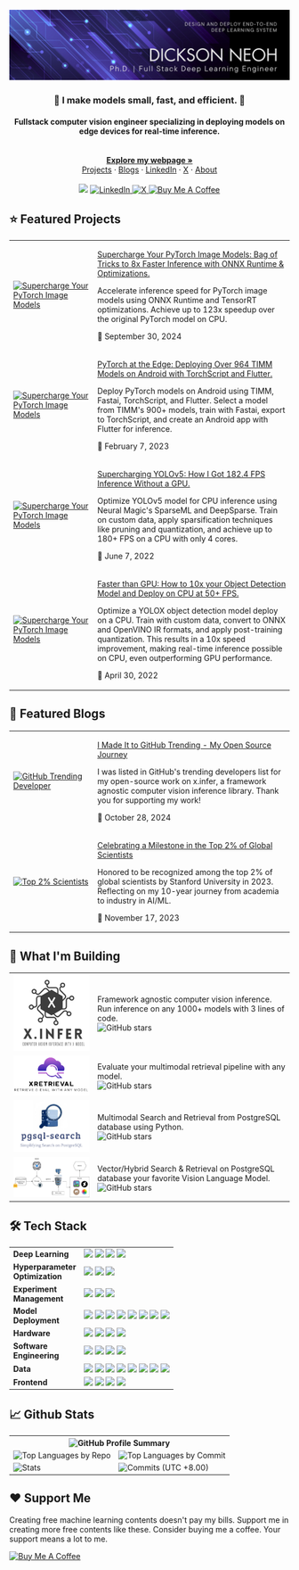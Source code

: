![banner](assets/banner.png)


<div align="center">
<p>
<h3>🚀 I make models small, fast, and efficient. 💨</h3>
<h4>Fullstack computer vision engineer specializing in deploying models on edge devices for real-time inference.</h4>
</p>
    <br />
    <a href="https://dicksonneoh.com" target="_blank" rel="noopener noreferrer"><strong>Explore my webpage »</strong></a>
    <br />
    <a href="https://dicksonneoh.com/portfolio/" target="_blank" rel="noopener noreferrer">Projects</a>
    ·
    <a href="https://dicksonneoh.com/blog" target="_blank" rel="noopener noreferrer">Blogs</a>
    ·
    <a href="https://linkedin.com/in/dickson-neoh/" target="_blank" rel="noopener noreferrer">LinkedIn</a>
    ·
    <a href="https://x.com/dicksonneoh7" target="_blank" rel="noopener noreferrer">X</a>
    ·
    <a href="https://dicksonneoh.com/#about" target="_blank" rel="noopener noreferrer">About</a>
    <br>
    <br>
    <a href="https://dicksonneoh.com"><img src="https://api.visitorbadge.io/api/visitors?path=https%3A%2F%2Fgithub.com%2Fdnth&labelColor=green&countColor=%23d9e3f0" /></a>
    <a href="https://www.linkedin.com/in/dickson-neoh/" target="_blank" rel="noopener noreferrer">
        <img src="https://img.shields.io/badge/LinkedIn-0077B5?style=for-the-badge&logo=linkedin&logoColor=white" alt="LinkedIn">
    </a>
    <a href="https://x.com/dicksonneoh7" target="_blank" rel="noopener noreferrer">
        <img src="https://img.shields.io/badge/X%20(Twitter)-000000?style=for-the-badge&logo=x&logoColor=white" alt="X">
    </a>
    <a href="https://www.buymeacoffee.com/dicksonneoh" target="_blank" rel="noopener noreferrer">
        <img src="https://img.shields.io/badge/Buy%20Me%20A%20Coffee-FFDD00?style=for-the-badge&logo=buy-me-a-coffee&logoColor=black" alt="Buy Me A Coffee">
    </a>
</div>

## ⭐ Featured Projects

<table>
  <tr>
    <td width="30%">
      <a href="https://dicksonneoh.com/portfolio/supercharge_your_pytorch_image_models/" target="_blank" rel="noopener noreferrer">
        <img src="https://dicksonneoh.com/images/portfolio/supercharge_your_pytorch_image_models/thumbnail.gif" alt="Supercharge Your PyTorch Image Models" width="100%">
      </a>
    </td>
    <td width="70%">
      <p><a href="https://dicksonneoh.com/portfolio/supercharge_your_pytorch_image_models/" target="_blank" rel="noopener noreferrer">Supercharge Your PyTorch Image Models: Bag of Tricks to 8x Faster Inference with ONNX Runtime & Optimizations.</a></p>
      <p>Accelerate inference speed for PyTorch image models using ONNX Runtime and TensorRT optimizations. Achieve up to 123x speedup over the original PyTorch model on CPU.</p>
      <p>📅 September 30, 2024</p>
    </td>
  </tr>
  <tr>
    <td width="30%">
      <a href="https://dicksonneoh.com/portfolio/supercharge_your_pytorch_image_models/" target="_blank" rel="noopener noreferrer">
        <img src="https://dicksonneoh.com/images/portfolio/pytorch_at_the_edge_timm_torchscript_flutter/thumbnail.gif" alt="Supercharge Your PyTorch Image Models" width="100%">
      </a>
    </td>
    <td width="70%">
      <p><a href="https://dicksonneoh.com/portfolio/pytorch_at_the_edge_timm_torchscript_flutter/" target="_blank" rel="noopener noreferrer">PyTorch at the Edge: Deploying Over 964 TIMM Models on Android with TorchScript and Flutter.</a></p>
      <p>Deploy PyTorch models on Android using TIMM, Fastai, TorchScript, and Flutter. Select a model from TIMM's 900+ models, train with Fastai, export to TorchScript, and create an Android app with Flutter for inference.</p>
      <p>📅 February 7, 2023</p>
    </td>
  </tr>
  <tr>
    <td width="30%">
      <a href="https://dicksonneoh.com/portfolio/supercharging_yolov5_180_fps_cpu/" target="_blank" rel="noopener noreferrer">
        <img src="https://dicksonneoh.com/images/portfolio/supercharging_yolov5/thumbnail.gif" alt="Supercharge Your PyTorch Image Models" width="100%">
      </a>
    </td>
    <td width="70%">
      <p><a href="https://dicksonneoh.com/portfolio/supercharging_yolov5_180_fps_cpu/" target="_blank" rel="noopener noreferrer">Supercharging YOLOv5: How I Got 182.4 FPS Inference Without a GPU.</a></p>
      <p>Optimize YOLOv5 model for CPU inference using Neural Magic's SparseML and DeepSparse. Train on custom data, apply sparsification techniques like pruning and quantization, and achieve up to 180+ FPS on a CPU with only 4 cores.</p>
      <p>📅 June 7, 2022</p>
    </td>
  </tr>
  <tr>
    <td width="30%">
      <a href="https://dicksonneoh.com/portfolio/how_to_10x_your_od_model_and_deploy_50fps_cpu/" target="_blank" rel="noopener noreferrer">
        <img src="https://dicksonneoh.com/images/portfolio/how_to_10x_your_od_model_and_deploy_50fps_cpu/thumbnail.gif" alt="Supercharge Your PyTorch Image Models" width="100%">
      </a>
    </td>
    <td width="70%">
      <p><a href="https://dicksonneoh.com/portfolio/how_to_10x_your_od_model_and_deploy_50fps_cpu/" target="_blank" rel="noopener noreferrer">Faster than GPU: How to 10x your Object Detection Model and Deploy on CPU at 50+ FPS.</a></p>
      <p>Optimize a YOLOX object detection model deploy on a CPU. Train with custom data, convert to ONNX and OpenVINO IR formats, and apply post-training quantization. This results in a 10x speed improvement, making real-time inference possible on CPU, even outperforming GPU performance.</p>
      <p>📅 April 30, 2022</p>
    </td>
  </tr>
</table>

## 📝 Featured Blogs

<table>
  <tr>
    <td width="30%">
      <a href="https://dicksonneoh.com/blog/i_made_it_github_trending/" target="_blank" rel="noopener noreferrer">
        <img src="https://dicksonneoh.com/images/blog/i_made_it_to_github_trending/feature_image.gif" alt="GitHub Trending Developer" width="100%">
      </a>
    </td>
    <td width="70%">
      <p><a href="https://dicksonneoh.com/blog/i_made_it_github_trending/" target="_blank" rel="noopener noreferrer">I Made It to GitHub Trending - My Open Source Journey</a></p>
      <p>I was listed in GitHub's trending developers list for my open-source work on x.infer, a framework agnostic computer vision inference library. Thank you for supporting my work!</p>
      <p>📅 October 28, 2024</p>
    </td>
  </tr>
  <tr>
    <td width="30%">
      <a href="https://dicksonneoh.com/blog/world_top_scientist/" target="_blank" rel="noopener noreferrer">
        <img src="https://dicksonneoh.com/images/blog/world_top_scientist/thumbnail.png" alt="Top 2% Scientists" width="100%">
      </a>
    </td>
    <td width="70%">
      <p><a href="https://dicksonneoh.com/blog/world_top_scientist/" target="_blank" rel="noopener noreferrer">Celebrating a Milestone in the Top 2% of Global Scientists</a></p>
      <p>Honored to be recognized among the top 2% of global scientists by Stanford University in 2023. Reflecting on my 10-year journey from academia to industry in AI/ML.</p>
      <p>📅 November 17, 2023</p>
    </td>
  </tr>
</table>

## 🚀 What I'm Building

<table>
  <tr>
    <td width="30%">
      <a href="https://github.com/dnth/x.infer" target="_blank" rel="noopener noreferrer">
        <img src="https://raw.githubusercontent.com/dnth/x.infer/refs/heads/main/assets/xinfer.jpg" alt="x.infer" width="100%">
      </a>
    </td>
    <td width="70%">
      Framework agnostic computer vision inference. Run inference on any 1000+ models with 3 lines of code.
      <br>
      <img src="https://img.shields.io/github/stars/dnth/x.infer" alt="GitHub stars">
    </td>
  </tr>
  <tr>
    <td width="30%">
      <a href="https://github.com/dnth/x.retrieval" target="_blank" rel="noopener noreferrer">
        <img src="https://raw.githubusercontent.com/dnth/x.retrieval/refs/heads/main/assets/logo.png" alt="x.retrieval" width="100%">
      </a>
    </td>
    <td width="70%">
      Evaluate your multimodal retrieval pipeline with any model.
      <br>
      <img src="https://img.shields.io/github/stars/dnth/x.retrieval" alt="GitHub stars">
    </td>
  </tr>
  <tr>
    <td width="30%">
      <a href="https://github.com/dnth/pgsql-search" target="_blank" rel="noopener noreferrer">
        <img src="https://raw.githubusercontent.com/dnth/pgsql-search/main/assets/logo.png" alt="pgsql-search" width="100%">
      </a>
    </td>
    <td width="70%">
      Multimodal Search and Retrieval from PostgreSQL database using Python.
      <br>
      <img src="https://img.shields.io/github/stars/dnth/pgsql-search" alt="GitHub stars">
    </td>
  </tr>
  <tr>
    <td width="30%">
      <a href="https://github.com/dnth/postgresql-multimodal-retrieval" target="_blank" rel="noopener noreferrer">
        <img src="https://raw.githubusercontent.com/dnth/postgresql-multimodal-retrieval/main/images/workflow.png" alt="pgmmr" width="100%">
      </a>
    </td>
    <td width="70%">
      Vector/Hybrid Search & Retrieval on PostgreSQL database your favorite Vision Language Model.
      <br>
      <img src="https://img.shields.io/github/stars/dnth/postgresql-multimodal-retrieval" alt="GitHub stars">
    </td>
  </tr>
</table>


## 🛠️ Tech Stack

<table>
  <tr>
    <td><b>Deep Learning</b></td>
    <td>
      <a href="https://github.com/fastai/fastai"><img src="https://img.shields.io/badge/fastai-00A98F?style=for-the-badge&logo=fastai&logoColor=white"/></a>
      <a href="https://github.com/keras-team/keras"><img src="https://img.shields.io/badge/Keras-D00000?style=for-the-badge&logo=Keras&logoColor=white"/></a>
      <a href="https://github.com/pytorch/pytorch"><img src="https://img.shields.io/badge/PyTorch-EE4C2C?style=for-the-badge&logo=PyTorch&logoColor=white"/></a>
      <a href="https://github.com/tensorflow/tensorflow"><img src="https://img.shields.io/badge/TensorFlow-FF6F00?style=for-the-badge&logo=TensorFlow&logoColor=white"/></a>
    </td>
  </tr>
  <tr>
    <td><b>Hyperparameter<br>Optimization</b></td>
    <td>
      <a href="https://github.com/optuna/optuna"><img src="https://img.shields.io/badge/Optuna-0095D5?style=for-the-badge&logo=optuna&logoColor=white"/></a>
      <a href="https://github.com/microsoft/nni"><img src="https://img.shields.io/badge/NNI-0062AD?style=for-the-badge&logo=microsoft&logoColor=white"/></a>
      <a href="https://github.com/hyperopt/hyperopt"><img src="https://img.shields.io/badge/Hyperopt-3776AB?style=for-the-badge&logo=python&logoColor=white"/></a>
    </td>
  </tr>
  <tr>
    <td><b>Experiment<br>Management</b></td>
    <td>
      <a href="https://github.com/wandb/wandb"><img src="https://img.shields.io/badge/Weights_&_Biases-FFBE00?style=for-the-badge&logo=WeightsAndBiases&logoColor=white"/></a>
      <a href="https://github.com/comet-ml/comet-ml"><img src="https://img.shields.io/badge/Comet_ML-000000?style=for-the-badge&logo=comet&logoColor=white"/></a>
      <a href="https://github.com/tensorflow/tensorboard"><img src="https://img.shields.io/badge/TensorBoard-FF6F00?style=for-the-badge&logo=TensorFlow&logoColor=white"/></a>
    </td>
  </tr>
  <tr>
    <td><b>Model<br>Deployment</b></td>
    <td>
      <a href="https://github.com/openvinotoolkit/openvino"><img src="https://img.shields.io/badge/OpenVINO-0071C5?style=for-the-badge&logo=intel&logoColor=white"/></a>
      <a href="https://github.com/NVIDIA/TensorRT"><img src="https://img.shields.io/badge/TensorRT-76B900?style=for-the-badge&logo=nvidia&logoColor=white"/></a>
      <a href="https://github.com/onnx/onnx"><img src="https://img.shields.io/badge/ONNX-005CED?style=for-the-badge&logo=onnx&logoColor=white"/></a>
      <a href="https://github.com/tensorflow/tensorflow/tree/master/tensorflow/lite"><img src="https://img.shields.io/badge/TensorFlow_Lite-FF6F00?style=for-the-badge&logo=TensorFlow&logoColor=white"/></a>
      <a href="https://github.com/neuralmagic/deepsparse"><img src="https://img.shields.io/badge/DeepSparse-702963?style=for-the-badge&logo=data:image/png;base64,iVBORw0KGgoAAAANSUhEUgAAAA4AAAAOCAYAAAAfSC3RAAAACXBIWXMAAAsTAAALEwEAmpwYAAAAAXNSR0IArs4c6QAAAARnQU1BAACxjwv8YQUAAADFSURBVHgBlZEBEYMwDEVT8IAHOEACSKg4QMU4qASkE0ACEsACSEECEmZpuq3l2O/u+BLa/6BpErTWYA1gEhtBSglS8nfODd57GGPAWgv6iGGz3uMRXMo3Y/xeFIq1nqVaA0cBhpVXC1lBRKozEteBqHgT0JmZqsV3gG/Q8UEwmlhsEgGIMiYwDC+45mDw+QYB9QPvLbYjA0hn+jXwxtyXuSDgEQJPLO7LJmm6SXPLQRzx8LDHcdrjuRwmdm5xP8TrB0+vC4OSfZCxPWXRGoEfkW9CJSQ0XPYAAAAASUVORK5CYII="/></a>
      <a href="https://github.com/bentoml/BentoML"><img src="https://img.shields.io/badge/BentoML-000000?style=for-the-badge&logo=bentoml&logoColor=white"/></a>
      <a href="https://github.com/ray-project/ray"><img src="https://img.shields.io/badge/Ray_Serve-028CF0?style=for-the-badge&logo=ray&logoColor=white"/></a>
      <a href="https://github.com/triton-inference-server/server"><img src="https://img.shields.io/badge/Triton-76B900?style=for-the-badge&logo=nvidia&logoColor=white"/></a>
    </td>
  </tr>
  <tr>
    <td><b>Hardware</b></td>
    <td>
      <a href="https://github.com/arduino/Arduino"><img src="https://img.shields.io/badge/Arduino-00979D?style=for-the-badge&logo=Arduino&logoColor=white"/></a>
      <a href="https://github.com/raspberrypi"><img src="https://img.shields.io/badge/Raspberry_Pi-C51A4A?style=for-the-badge&logo=Raspberry-Pi"/></a>
      <a href="https://github.com/movidius/ncsdk"><img src="https://img.shields.io/badge/Intel_NCS-0071C5?style=for-the-badge&logo=intel&logoColor=white"/></a>
      <a href="https://github.com/google-coral"><img src="https://img.shields.io/badge/Google_Coral-4285F4?style=for-the-badge&logo=google&logoColor=white"/></a>
    </td>
  </tr>
  <tr>
    <td><b>Software<br>Engineering</b></td>
    <td>
      <a href="https://github.com/git/git"><img src="https://img.shields.io/badge/Git-F05032?style=for-the-badge&logo=git&logoColor=white"/></a>
      <a href="https://github.com/jupyter/jupyter"><img src="https://img.shields.io/badge/Jupyter-F37626.svg?&style=for-the-badge&logo=Jupyter&logoColor=white"/></a>
      <a href="https://github.com/docker"><img src="https://img.shields.io/badge/Docker-2CA5E0?style=for-the-badge&logo=docker&logoColor=white"/></a>
      <a href="https://github.com/features/actions"><img src="https://img.shields.io/badge/GitHub_Actions-000000?style=for-the-badge&logo=github-actions&logoColor=white"/></a>
    </td>
  </tr>
  <tr>
    <td><b>Data</b></td>
    <td>
      <a href="https://github.com/apache/spark"><img src="https://img.shields.io/badge/Apache_Spark-FFFFFF?style=for-the-badge&logo=apachespark&logoColor=#E35A16"/></a>
      <a href="https://github.com/firebase/"><img src="https://img.shields.io/badge/firebase-ffca28?style=for-the-badge&logo=firebase&logoColor=black"/></a>
      <a href="https://github.com/grafana/grafana"><img src="https://img.shields.io/badge/Grafana-F2F4F9?style=for-the-badge&logo=grafana&logoColor=orange&labelColor=F2F4F9"/></a>
      <a href="https://github.com/influxdata/influxdb"><img src="https://img.shields.io/badge/InfluxDB-22ADF6?style=for-the-badge&logo=InfluxDB&logoColor=white"/></a>
      <a href="https://github.com/openvinotoolkit/cvat"><img src="https://img.shields.io/badge/CVAT-0000FF?style=for-the-badge&logo=opencv&logoColor=white"/></a>
      <a href="https://github.com/heartexlabs/label-studio"><img src="https://img.shields.io/badge/Label_Studio-FF4F64?style=for-the-badge&logo=data:image/png;base64,iVBORw0KGgoAAAANSUhEUgAAAA4AAAAOCAYAAAAfSC3RAAAACXBIWXMAAAsTAAALEwEAmpwYAAAAAXNSR0IArs4c6QAAAARnQU1BAACxjwv8YQUAAADFSURBVHgBlZEBEYMwDEVT8IAHOEACSKg4QMU4qASkE0ACEsACSEECEmZpuq3l2O/u+BLa/6BpErTWYA1gEhtBSglS8nfODd57GGPAWgv6iGGz3uMRXMo3Y/xeFIq1nqVaA0cBhpVXC1lBRKozEteBqHgT0JmZqsV3gG/Q8UEwmlhsEgGIMiYwDC+45mDw+QYB9QPvLbYjA0hn+jXwxtyXuSDgEQJPLO7LJmm6SXPLQRzx8LDHcdrjuRwmdm5xP8TrB0+vC4OSfZCxPWXRGoEfkW9CJSQ0XPYAAAAASUVORK5CYII="/></a>
      <a href="https://github.com/postgres/postgres"><img src="https://img.shields.io/badge/PostgreSQL-316192?style=for-the-badge&logo=postgresql&logoColor=white"/></a>
      <a href="https://github.com/iterative/dvc"><img src="https://img.shields.io/badge/DVC-13ADC7?style=for-the-badge&logo=dvc&logoColor=white"/></a>
    </td>
  </tr>
  <tr>
    <td><b>Frontend</b></td>
    <td>
      <a href="https://github.com/flutter/flutter"><img src="https://img.shields.io/badge/Flutter-02569B?style=for-the-badge&logo=flutter&logoColor=white"/></a>
      <a href="https://github.com/kivy/kivy"><img src="https://img.shields.io/badge/Kivy-3776AB?style=for-the-badge&logo=python&logoColor=white"/></a>
      <a href="https://github.com/gradio-app/gradio"><img src="https://img.shields.io/badge/Gradio-FFA000?style=for-the-badge&logo=gradio&logoColor=white"/></a>
      <a href="https://github.com/streamlit/streamlit"><img src="https://img.shields.io/badge/Streamlit-FF4B4B?style=for-the-badge&logo=Streamlit&logoColor=white"/></a>
    </td>
  </tr>
</table>


## 📈 Github Stats

<table>
  <tr>
    <th colspan="2">
      <img src="http://github-profile-summary-cards.vercel.app/api/cards/profile-details?username=dnth&theme=aura" alt="GitHub Profile Summary">
    </th>
  </tr>
  <tr>
    <td>
      <img src="http://github-profile-summary-cards.vercel.app/api/cards/repos-per-language?username=dnth&theme=aura" alt="Top Languages by Repo">
    </td>
    <td>
      <img src="http://github-profile-summary-cards.vercel.app/api/cards/most-commit-language?username=dnth&theme=aura" alt="Top Languages by Commit">
    </td>
  </tr>
  <tr>
    <td>
      <img src="http://github-profile-summary-cards.vercel.app/api/cards/stats?username=dnth&theme=aura" alt="Stats">
    </td>
    <td>
      <img src="http://github-profile-summary-cards.vercel.app/api/cards/productive-time?username=dnth&theme=aura&utcOffset=8" alt="Commits (UTC +8.00)">
    </td>
  </tr>
</table>


## ❤️ Support Me
Creating free machine learning contents doesn't pay my bills. Support me in creating more free contents like these. Consider buying me a coffee. Your support means a lot to me.


<a href="https://www.buymeacoffee.com/dicksonneoh" target="_blank"><img src="https://cdn.buymeacoffee.com/buttons/v2/default-blue.png" alt="Buy Me A Coffee" style="height: 60px !important;width: 217px !important;" ></a>

